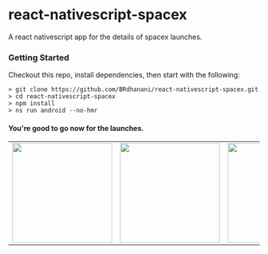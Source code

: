 # react-nativescript-spacex

A react nativescript app for the details of spacex launches.

### Getting Started

Checkout this repo, install dependencies, then start with the following:

```
> git clone https://github.com/BRdhanani/react-nativescript-spacex.git
> cd react-nativescript-spacex
> npm install
> ns run android --no-hmr
```

#### You're good to go now for the launches.


<table>
    <tbody>
        <tr>
            <td align="center" valign="middle">
                <img width="200px" src="https://user-images.githubusercontent.com/46484569/138316066-210ec9b3-4669-4a0e-bf8c-317b7294106b.png"/>
            </td>
            <td align="center" valign="middle">
                <img width="200px" src="https://user-images.githubusercontent.com/46484569/138316117-e1edd698-55dc-44ae-aede-efada1d54b60.png"/>
            </td>
            <td align="center" valign="middle">
                <img width="200px" src="https://user-images.githubusercontent.com/46484569/138316158-1205feeb-30c4-4dc1-aa27-9430d2b00762.png"/>
            </td>
        </tr>
    </tbody>
</table>
